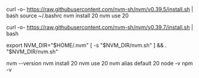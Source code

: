 curl -o- https://raw.githubusercontent.com/nvm-sh/nvm/v0.39.5/install.sh | bash
source ~/.bashrc
nvm install 20
nvm use 20



curl -o- https://raw.githubusercontent.com/nvm-sh/nvm/v0.39.7/install.sh | bash


export NVM_DIR="$HOME/.nvm"
[ -s "$NVM_DIR/nvm.sh" ] && \. "$NVM_DIR/nvm.sh"


nvm --version
nvm install 20
nvm use 20
nvm alias default 20
node -v
npm -v
